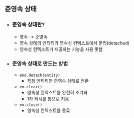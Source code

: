 ## 준영속 상태

* ### 준영속 상태란?
    * 영속 -> 준영속
    * 영속 상태의 엔티티가 영속성 컨텍스트에서 분리(detached)
    * 영속성 컨텍스트가 제공하는 기능을 사용 못함
    

* ### 준영속 상태로 만드는 방법
    * ```emd.detach(entity)```
        * 특정 엔티티만 준영속 상태로 전환
    * ```em.clear()```
        * 영속성 컨텍스트를 완전히 초기화
        * 1차 캐시를 통으로 지움
    * ```em.close()```
        * 영속성 컨텍스트를 종료
